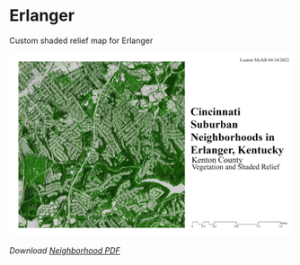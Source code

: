 # Erlanger
Custom shaded relief map for Erlanger

![Erlanger Shaded Relief Map](neighborhood.jpg)

*Download [Neighborhood PDF](Neighborhood.pdf)*

